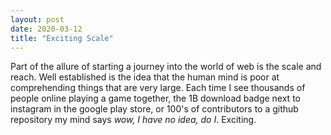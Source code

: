 ```yaml
---
layout: post
date: 2020-03-12
title: "Exciting Scale"
---
```


Part of the allure of starting a journey into the world of web is the scale and reach. Well established is the idea that the human mind is poor at comprehending things that are very large. Each time I see thousands of people online playing a game together, the 1B download badge next to instagram in the google play store, or 100's of contributors to a github repository my mind says _wow, I have no idea, do I_. Exciting.  
